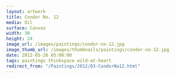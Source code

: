 ```yaml
---
layout: artwork
title: Condor No. 12
media: Oil
surface: Canvas
width: 30
height: 24
image_url: /images/paintings/condor-no-12.jpg
image_thumb_url: /images/thumbnails/paintings/condor-no-12.jpg
date: 2012-05-26 05:00:00
tags: paintings thinkspace wild-at-heart
redirect_from: "/Paintings/2012/03-CondorNo12.html"
---
```

